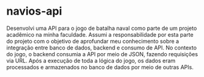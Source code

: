 # navios-api

Desenvolvi uma API para o jogo de batalha naval como parte de um projeto acadêmico na minha faculdade. Assumi a responsabilidade por esta parte do projeto com o objetivo de aprofundar meu conhecimento sobre a integração entre banco de dados, backend e consumo de API. No contexto do jogo, o backend consumia a API por meio de JSON, fazendo requisições via URL. Após a execução de toda a lógica do jogo, os dados eram processados e armazenados no banco de dados por meio de outras APIs.